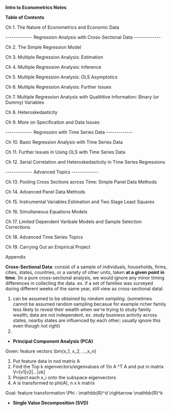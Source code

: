 **Intro to Econometrics Notes**

**Table of Contents**

Ch 1. The Nature of Econometrics and Economic Data

------------- Regression Analysis with Cross-Sectional Data -------------

Ch 2. The Simple Regression Model

Ch 3. Multiple Regression Analysis: Estimation

Ch 4. Multiple Regression Analysis: Inference

Ch 5. Multiple Regression Analysis: OLS Asymptotics

Ch 6. Multiple Regression Analysis: Further Issues

Ch 7. Multiple Regression Analysis with Qualititive Information: Binary (or Dummy) Variables

Ch 8. Heteroskedasticity

Ch 9. More on Specification and Data Issues

------------- Regression with Time Series Data -------------

Ch 10. Basic Regression Analysis with Time Series Data

Ch 11. Further Issues in Using OLS with Time Series Data

Ch 12. Serial Correlation and Heteroskedasticity in Time Series Regressions

------------- Advanced Topics -------------

Ch 13. Pooling Cross Sections across Time: Simple Panel Data Methods

Ch 14. Advanced Panel Data Methods

Ch 15. Instrumental Variables Estimation and Two Stage Least Squares

Ch 16. Simultaneous Equations Models

Ch 17. Limited Dependent Varibale Models and Sample Selection Corrections

Ch 18. Advanced Time Series Topics

Ch 19. Carrying Out an Empirical Project

Appendix

**Cross-Sectional Data**: consist of a sample of individuals, households, firms, cities, states, countries, or a variety of other units, taken **at a given point in time**. (In a pure cross-sectional analysis, we would ignore any minor timing differences in collecting the data. ex. if a set of families was surveyed during different weeks of the same year, still view as cross-sectional data) 
1. can be assumed to be obtained by *random sampling*. (sometimes cannot be assumed random sampling becasue for example richer family less likely to reveal their wealth when we're trying to study family wealth; data are not independent, ex. study business activity across states, nearby states are influenced by each other; usually ignore this even though not right)
2. 




* **Principal Component Analysis (PCA)**

Given: feature vectors \bm{x_1, x_2, ...,x_n} 

1. Put feature data in nxd matrix A
2. Find the Top k eigenvectors/eigenvalues of 1/n A ^T A and put in matrix V=[v1|v2|...|vk]
3. Project each x_i onto the subspace eigenvectors
4. A is transformed to phi(A), n x k matrix

Goal: feature transformation \Phi : \mathbb{R}^d \rightarrow \mathbb{R}^k
* **Single Value Decomposition (SVD)**
